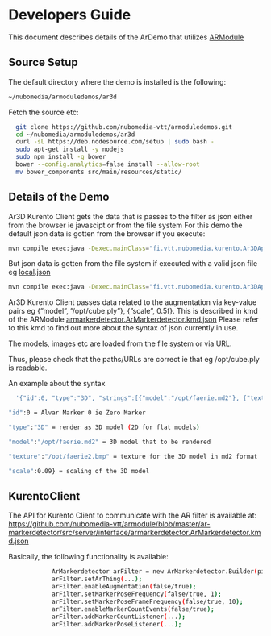 Developers Guide
=========================

This document describes details of the ArDemo that utilizes [ARModule](https://github.com/nubomedia-vtt/armodule)


Source Setup
--------
The default directory where the demo is installed is the following:
```bash
~/nubomedia/armoduledemos/ar3d
```

Fetch the source etc:
```bash
  git clone https://github.com/nubomedia-vtt/armoduledemos.git
  cd ~/nubomedia/armoduledemos/ar3d
  curl -sL https://deb.nodesource.com/setup | sudo bash -
  sudo apt-get install -y nodejs
  sudo npm install -g bower
  bower --config.analytics=false install --allow-root
  mv bower_components src/main/resources/static/
```

Details of the Demo
---------
Ar3D Kurento Client gets the data that is passes to the filter as json either from the browser ie javascipt or from the file system
For this demo the default json data is gotten from the browser if you execute:
```bash
mvn compile exec:java -Dexec.mainClass="fi.vtt.nubomedia.kurento.Ar3DApp"
```

But json data is gotten from the file system if executed with a valid json file eg [local.json](https://github.com/nubomedia-vtt/armoduledemos/blob/master/ar3d/local.json)
```bash
mvn compile exec:java -Dexec.mainClass="fi.vtt.nubomedia.kurento.Ar3DApp" -Dexec.args="local.json"
```

Ar3D Kurento Client passes data related to the augmentation via key-value pairs eg {”model”, ”/opt/cube.ply”}, {”scale”, 0.5f}.
This is described in kmd of the ARModule [armarkerdetector.ArMarkerdetector.kmd.json](https://github.com/nubomedia-vtt/armodule/blob/master/ar-markerdetector/src/server/interface/armarkerdetector.ArMarkerdetector.kmd.json)
Please refer to this kmd to find out more about the syntax of json currently in use.

The models, images etc are loaded from the file system or via URL.

Thus, please check that the paths/URLs are correct ie that eg /opt/cube.ply is readable.

An example about the syntax
```bash
  '{"id":0, "type":"3D", "strings":[{"model":"/opt/faerie.md2"}, {"texture":"/opt/faerie2.bmp"}], "floats":[{"scale":0.09}]},
```
```bash
"id":0 = Alvar Marker 0 ie Zero Marker
```
```bash
"type":"3D" = render as 3D model (2D for flat models)
```
```bash
"model":"/opt/faerie.md2" = 3D model that to be rendered
```
```bash
"texture":"/opt/faerie2.bmp" = texture for the 3D model in md2 format
```
```bash
"scale":0.09} = scaling of the 3D model
```


KurentoClient 
---------

The API for Kurento Client to communicate with the 
AR filter is available at:
https://github.com/nubomedia-vtt/armodule/blob/master/ar-markerdetector/src/server/interface/armarkerdetector.ArMarkerdetector.kmd.json

Basically, the following functionality is available:

```bash
			ArMarkerdetector arFilter = new ArMarkerdetector.Builder(pipeline).build();
			arFilter.setArThing(...);
			arFilter.enableAugmentation(false/true);
			arFilter.setMarkerPoseFrequency(false/true, 1);
			arFilter.setMarkerPoseFrameFrequency(false/true, 10);
			arFilter.enableMarkerCountEvents(false/true);	
			arFilter.addMarkerCountListener(...);
			arFilter.addMarkerPoseListener(...);
```

